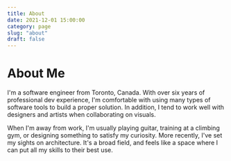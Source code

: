 ```yaml
---
title: About
date: 2021-12-01 15:00:00
category: page
slug: "about"
draft: false
---
```


# About Me

I'm a software engineer from Toronto, Canada. With over six years of professional dev experience, I'm comfortable with using many types of software tools to build a proper solution. In addition, I tend to work well with designers and artists when collaborating on visuals.

When I'm away from work, I'm usually playing guitar, training at a climbing gym, or designing something to satisfy my curiosity. More recently, I've set my sights on architecture. It's a broad field, and feels like a space where I can put all my skills to their best use.
